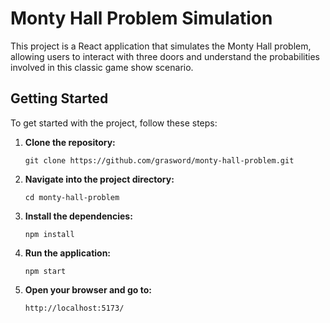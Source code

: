 # Monty Hall Problem Simulation

This project is a React application that simulates the Monty Hall problem, allowing users to interact with three doors and understand the probabilities involved in this classic game show scenario.

## Getting Started

To get started with the project, follow these steps:

1. **Clone the repository:**

   ```
   git clone https://github.com/grasword/monty-hall-problem.git
   ```

2. **Navigate into the project directory:**

   ```
   cd monty-hall-problem
   ```

3. **Install the dependencies:**

   ```
   npm install
   ```

4. **Run the application:**

   ```
   npm start
   ```

5. **Open your browser and go to:**
   ```
   http://localhost:5173/
   ```
